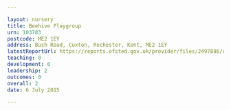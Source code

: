 ```yaml
---

layout: nursery
title: Beehive Playgroup
urn: 103783
postcode: ME2 1EY
address: Bush Road, Cuxton, Rochester, Kent, ME2 1EY
latestReportUrl: https://reports.ofsted.gov.uk/provider/files/2497886/urn/103783.pdf
teaching: 0
development: 0
leadership: 2
outcomes: 0
overall: 2
date: 6 July 2015

---
```

